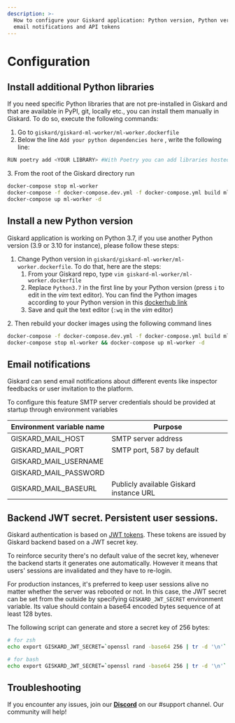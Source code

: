 ```yaml
---
description: >-
  How to configure your Giskard application: Python version, Python version,
  email notifications and API tokens
---
```


# Configuration

## Install additional Python libraries

If you need specific Python libraries that are not pre-installed in Giskard and that are available in PyPI, git, locally etc., you can install them manually in Giskard. To do so, execute the following commands:

1. Go to `giskard/giskard-ml-worker/ml-worker.dockerfile`
2. Below the line `Add your python dependencies here` , write the following line:&#x20;

```bash
RUN poetry add <YOUR LIBRARY> #With Poetry you can add libraries hosted locally, Github, PyPI, etc. See: https://python-poetry.org/docs/cli/#add etc
```

&#x20; 3\. From the root of the Giskard directory run

```bash
docker-compose stop ml-worker
docker-compose -f docker-compose.dev.yml -f docker-compose.yml build ml-worker
docker-compose up ml-worker -d
```

## Install a new Python version

Giskard application is working on Python 3.7, if you use another Python version (3.9 or 3.10 for instance), please follow these steps:

1. Change Python version in `giskard/giskard-ml-worker/ml-worker.dockerfile`. To do that, here are the steps:
   1. &#x20;From your Giskard repo, type `vim giskard-ml-worker/ml-worker.dockerfile`
   2. Replace `Python3.7` in the first line by your Python version (press `i` to edit in the _vim_ text editor). You can find the Python images according to your Python version in this [dockerhub link](https://hub.docker.com/\_/python)
   3. Save and quit the text editor (`:wq` in the _vim_ editor)

2\. Then rebuild your docker images using the following command lines

```bash
docker-compose -f docker-compose.dev.yml -f docker-compose.yml build ml-worker
docker-compose stop ml-worker && docker-compose up ml-worker -d
```

## Email notifications

Giskard can send email notifications about different events like inspector feedbacks or user invitation to the platform.

To configure this feature SMTP server credentials should be provided at startup through environment variables

| Environment variable name | Purpose                                 |
| ------------------------- | --------------------------------------- |
| GISKARD\_MAIL\_HOST       | SMTP server address                     |
| GISKARD\_MAIL\_PORT       | SMTP port, 587 by default               |
| GISKARD\_MAIL\_USERNAME   |                                         |
| GISKARD\_MAIL\_PASSWORD   |                                         |
| GISKARD\_MAIL\_BASEURL    | Publicly available Giskard instance URL |

## Backend JWT secret. Persistent user sessions.

Giskard authentication is based on [JWT tokens](https://jwt.io/). These tokens are issued by Giskard backend based on a JWT secret key.

To reinforce security there's no default value of the secret key, whenever the backend starts it generates one automatically. However it means that users' sessions are invalidated and they have to re-login.&#x20;

For production instances, it's preferred to keep user sessions alive no matter whether the server was rebooted or not. In this case, the JWT secret can be set from the outside by specifying `GISKARD_JWT_SECRET` environment variable. Its value should contain a base64 encoded bytes sequence of at least 128 bytes.

The following script can generate and store a secret key of 256 bytes:

```bash
# for zsh
echo export GISKARD_JWT_SECRET=`openssl rand -base64 256 | tr -d '\n'` >> ~/.zshrc

# for bash
echo export GISKARD_JWT_SECRET=`openssl rand -base64 256 | tr -d '\n'` >> ~/.bashrc
```

## Troubleshooting[​](https://docs.airbyte.com/deploying-airbyte/on-aws-ec2#troubleshooting)

If you encounter any issues, join our [**Discord**](https://discord.gg/fkv7CAr3FE) on our #support channel. Our community will help!&#x20;

## [​](https://docs.airbyte.com/deploying-airbyte/on-aws-ec2#troubleshooting)
